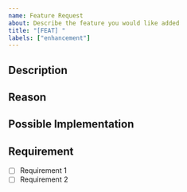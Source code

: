 ```yaml
---
name: Feature Request
about: Describe the feature you would like added
title: "[FEAT] "
labels: ["enhancement"]
---
```


## Description

<!-- A clear and concise description of what the feature is. -->

## Reason

<!-- Why is this feature needed? What problem does it solve? -->

## Possible Implementation

<!-- Not required, but suggest an idea for implementing said feature -->

## Requirement

<!-- List any specific requirements or conditions this feature must meet. -->

- [ ] Requirement 1
- [ ] Requirement 2
